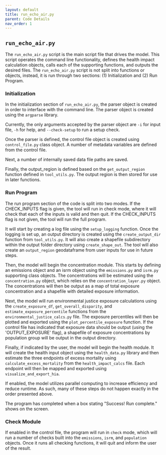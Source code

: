 ```yaml
---
layout: default
title: run_echo_air.py
parent: Code Details
nav_order: 1
---
```


## `run_echo_air.py`
The `run_echo_air.py` script is the main script file that drives the model. This script operates the command line functionality, defines the health impact calculation objects, calls each of the supporting functions, and outputs the desired files. The `run_echo_air.py` script is not split into functions or objects, instead, it is run through two sections: (1) Initialization and (2) Run Program.

### Initialization
In the initialization section of `run_echo_air.py`, the parser object is created in order to interface with the command line. The parser object is created using the `argparse` library. 

Currently, the only arguments accepted by the parser object are `-i` for input file, `-h` for help, and `--check-setup` to run a setup check. 

Once the parser is defined, the control file object is created using `control_file.py` class object. A number of metadata variables are defined from the control file. 

Next, a number of internally saved data file paths are saved.

Finally, the output_region is defined based on the `get_output_region` function defined in `tool_utils.py`. The output region is then stored for use in later functions.

### Run Program
The run program section of the code is split into two modes. If the CHECK_INPUTS flag is given, the tool will run in check mode, where it will check that each of the inputs is valid and then quit. If the CHECK_INPUTS flag is not given, the tool will run the full program. 

It will start by creating a log file using the `setup_logging` function. Once the logging is set up, an output directory is created using the `create_output_dir` function from `tool_utils.py`. It will also create a shapefile subdirectory within the output folder directory using `create_shape_out`. The tool will also create an `output_region` geodataframe from user inputs for use in future steps.

Then, the model will begin the concentration module. This starts by defining an emissions object and an isrm object using the `emissions.py` and `isrm.py` supporting class objects. The concentrations will be estimated using the `concentration.py` object, which relies on the `concentration_layer.py` object. The concentrations will then be output as a map of total exposure concentration and a shapefile with detailed exposure information. 

Next, the model will run environmental justice exposure calculations using the `create_exposure_df`, `get_overall_disparity`, and `estimate_exposure_percentile` functions from the `environmental_justice_calcs.py` file. The exposure percentiles will then be plotted and exported using the `plot_percentile_exposure` function. If the control file has indicated that exposure data should be output (using the 'OUTPUT_EXPOSURE' flag), a shapefile of exposure concentrations by population group will be output in the output directory.

Finally, if indicated by the user, the model will begin the health module. It will create the health input object using the `health_data.py` library and then estimate the three endpoints of excess mortality using `calculate_excess_mortality` from the `health_impact_calcs` file. Each endpoint will then be mapped and exported using `visualize_and_export_hia`.

If enabled, the model utilizes parallel computing to increase efficiency and reduce runtime. As such, many of these steps do not happen exactly in the order presented above. 

The program has completed when a box stating "Success! Run complete." shows on the screen.

### Check Module
If enabled in the control file, the program will run in `check` mode, which will run a number of checks built into the `emissions`, `isrm`, and `population` objects. Once it runs all checking functions, it will quit and inform the user of the result. 
